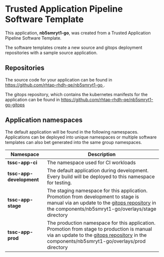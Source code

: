 # Trusted Application Pipeline Software Template

This application, **nb5smryt1-go**, was created from a Trusted Application Pipeline Software Template.

The software templates create a new source and gitops deployment repositories with a sample source application. 

## Repositories

The source code for your application can be found in [https://github.com/rhtap-rhdh-qe/nb5smryt1-go ](https://github.com/rhtap-rhdh-qe/nb5smryt1-go ).
 
The gitops repository, which contains the kubernetes manifests for the application can be found in 
[https://github.com/rhtap-rhdh-qe/nb5smryt1-go-gitops ](https://github.com/rhtap-rhdh-qe/nb5smryt1-go-gitops ) 

## Application namespaces 

The default application will be found in the following namespaces. Applications can be deployed into unique namespaces or multiple software templates can also bet generated into the same group namespaces.  

|  Namespace   |  Description   |  
| -------- | -------- |
| **tssc-app-ci** | The namespace used for CI workloads |
| **tssc-app-development** | The default application during development. Every build will be deployed to this namespace for testing. |
| **tssc-app-stage** | The staging namespace for this application. Promotion from development to stage is manual via an update to the [gitops repository](https://github.com/rhtap-rhdh-qe/nb5smryt1-go-gitops ) in the components/nb5smryt1-go/overlays/stage directory |
| **tssc-app-prod** | The production namespace for this application. Promotion from stage to production is manual via an update to the [gitops repository](https://github.com/rhtap-rhdh-qe/nb5smryt1-go-gitops ) in the components/nb5smryt1-go/overlays/prod directory |